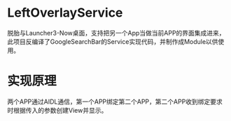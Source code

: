# LeftOverlayService
脱胎与Launcher3-Now桌面，支持把另一个App当做当前APP的界面集成进来，此项目反编译了GoogleSearchBar的Service实现代码，并制作成Module以供使用。
# 实现原理
两个APP通过AIDL通信，第一个APP绑定第二个APP，第二个APP收到绑定要求时根据传入的参数创建View并显示。
